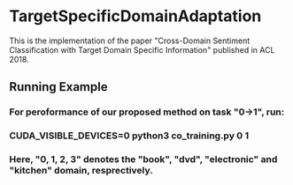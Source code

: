 # TargetSpecificDomainAdaptation
This is the implementation of the paper "Cross-Domain Sentiment Classification with Target Domain Specific Information" published in ACL 2018.

## Running Example
### For peroformance of our proposed method on task "0->1", run:
### CUDA_VISIBLE_DEVICES=0 python3 co_training.py 0 1
### Here, "0, 1, 2, 3" denotes the "book", "dvd", "electronic" and "kitchen" domain, resprectively.

